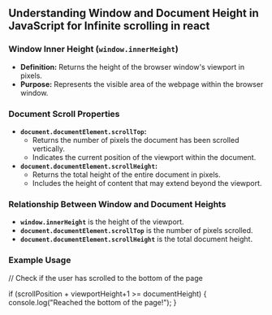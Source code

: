 ## Understanding Window and Document Height in JavaScript for Infinite scrolling in react

### Window Inner Height (`window.innerHeight`)

* **Definition:** Returns the height of the browser window's viewport in pixels.
* **Purpose:** Represents the visible area of the webpage within the browser window.

### Document Scroll Properties

* **`document.documentElement.scrollTop`:**
  - Returns the number of pixels the document has been scrolled vertically.
  - Indicates the current position of the viewport within the document.
* **`document.documentElement.scrollHeight`:**
  - Returns the total height of the entire document in pixels.
  - Includes the height of content that may extend beyond the viewport.

### Relationship Between Window and Document Heights

* **`window.innerHeight`** is the height of the viewport.
* **`document.documentElement.scrollTop`** is the number of pixels scrolled.
* **`document.documentElement.scrollHeight`** is the total document height.

### Example Usage


// Check if the user has scrolled to the bottom of the page


if (scrollPosition + viewportHeight+1 >= documentHeight) {
  console.log("Reached the bottom of the page!");
}
